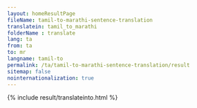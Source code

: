 ```yaml
---
layout: homeResultPage
fileName: tamil-to-marathi-sentence-translation
translatein: tamil_to_marathi
folderName : translate
lang: ta
from: ta
to: mr
langname: tamil-to
permalink: /ta/tamil-to-marathi-sentence-translation/result
sitemap: false
nointernationalization: true
---
```

{% include result/translateinto.html %}

<script src="/js/result/translation.js" data-foldername="{{page.folderName}}" data-lang="{{page.lang}}"></script>
